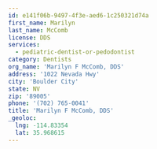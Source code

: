 ```yaml
---
id: e141f06b-9497-4f3e-aed6-1c250321d74a
first_name: Marilyn
last_name: McComb
license: DDS
services:
  - pediatric-dentist-or-pedodontist
category: Dentists
org_name: 'Marilyn F McComb, DDS'
address: '1022 Nevada Hwy'
city: 'Boulder City'
state: NV
zip: '89005'
phone: '(702) 765-0041'
title: 'Marilyn F McComb, DDS'
_geoloc:
  lng: -114.83354
  lat: 35.968615
---
```

